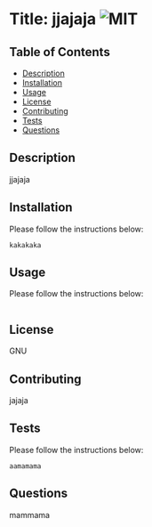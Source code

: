 # Title: jjajaja ![MIT](https://img.shields.io/badge/GNU-License-green)
## Table of Contents
- [Description](#description)
- [Installation](#installation)
- [Usage](#usage)
- [License](#license)
- [Contributing](#contributing)
- [Tests](#tests)
- [Questions](#questions)
## Description


jjajaja

## Installation
Please follow the instructions below:
```
kakakaka
```
## Usage
Please follow the instructions below:
```

```
## License
GNU

## Contributing
jajaja

## Tests
Please follow the instructions below:
```
aamamama
```
## Questions
mammama
